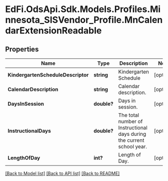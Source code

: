 # EdFi.OdsApi.Sdk.Models.Profiles.Minnesota_SISVendor_Profile.MnCalendarExtensionReadable
## Properties

Name | Type | Description | Notes
------------ | ------------- | ------------- | -------------
**KindergartenScheduleDescriptor** | **string** | Kindergarten Schedule | [optional] 
**CalendarDescription** | **string** | Calendar description. | [optional] 
**DaysInSession** | **double?** | Days in session. | [optional] 
**InstructionalDays** | **double?** | The total number of Instructional days during the current school year. | [optional] 
**LengthOfDay** | **int?** | Length of Day. | [optional] 

[[Back to Model list]](../README.md#documentation-for-models) [[Back to API list]](../README.md#documentation-for-api-endpoints) [[Back to README]](../README.md)

